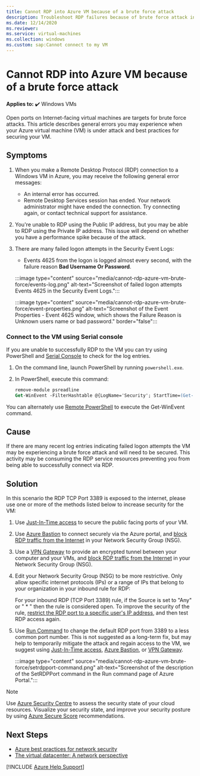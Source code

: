 ```yaml
---
title: Cannot RDP into Azure VM because of a brute force attack
description: Troubleshoot RDP failures because of brute force attack in Microsoft Azure.
ms.date: 12/14/2020
ms.reviewer: 
ms.service: virtual-machines
ms.collection: windows
ms.custom: sap:Cannot connect to my VM
---
```


# Cannot RDP into Azure VM because of a brute force attack

**Applies to:** :heavy_check_mark: Windows VMs

Open ports on Internet-facing virtual machines are targets for brute force attacks. This article describes general errors you may experience when your Azure virtual machine (VM) is under attack and best practices for securing your VM.

## Symptoms

1. When you make a Remote Desktop Protocol (RDP) connection to a Windows VM in Azure, you may receive the following general error messages:

    - An internal error has occurred.
    - Remote Desktop Services session has ended. Your network administrator might have ended the connection. Try connecting again, or contact technical support for assistance.

2. You're unable to RDP using the Public IP address, but you may be able to RDP using the Private IP address. This issue will depend on whether you have a performance spike because of the attack.

3. There are many failed logon attempts in the Security Event Logs:

   - Events 4625 from the logon is logged almost every second, with the failure reason **Bad Username Or Password**.

   :::image type="content" source="media/cannot-rdp-azure-vm-brute-force/events-log.png" alt-text="Screenshot of failed logon attempts Events 4625 in the Security Event Logs.":::

   :::image type="content" source="media/cannot-rdp-azure-vm-brute-force/event-properties.png" alt-text="Screenshot of the Event Properties - Event 4625 window, which shows the Failure Reason is Unknown users name or bad password." border="false":::

### Connect to the VM using Serial console

If you are unable to successfully RDP to the VM you can try using PowerShell and [Serial Console](/azure/virtual-machines/troubleshooting/serial-console-windows) to check for the log entries.

1. On the command line, launch PowerShell by running `powershell.exe`.

2. In PowerShell, execute this command:

   ```ps
   remove-module psreadline
   Get-WinEvent -FilterHashtable @{LogName='Security'; StartTime=(Get-Date).AddDays(-1); Id='4625'}
   ```

You can alternately use [Remote PowerShell](/azure/virtual-machines/troubleshooting/remote-tools-troubleshoot-azure-vm-issues#remote-powershell) to execute the Get-WinEvent command.

## Cause

If there are many recent log entries indicating failed logon attempts the VM may be experiencing a brute force attack and will need to be secured. This activity may be consuming the RDP service resources preventing you from being able to successfully connect via RDP.

## Solution

In this scenario the RDP TCP Port 3389 is exposed to the internet, please use one or more of the methods listed below to increase security for the VM:

1. Use [Just-In-Time access](/azure/security-center/just-in-time-explained) to secure the public facing ports of your VM.

2. Use [Azure Bastion](/azure/bastion/) to connect securely via the Azure portal, and [block RDP traffic from the Internet](/azure/virtual-network/network-security-groups-overview#security-rules) in your Network Security Group (NSG).

3. Use a [VPN Gateway](/azure/vpn-gateway/vpn-gateway-about-vpngateways) to provide an encrypted tunnel between your computer and your VMs, and [block RDP traffic from the Internet](/azure/virtual-network/network-security-groups-overview#security-rules) in your Network Security Group (NSG).

4. Edit your Network Security Group (NSG) to be more restrictive. Only allow specific internet protocols (IPs) or a range of IPs that belong to your organization in your inbound rule for RDP:

   For your inbound RDP (TCP Port 3389) rule, if the Source is set to "Any" or " * " then the rule is considered open. To improve the security of the rule, [restrict the RDP port to a specific user's IP address](/azure/virtual-network/network-security-groups-overview#security-rules), and then test RDP access again.

5. Use [Run Command](/azure/virtual-machines/windows/run-command) to change the default RDP port from 3389 to a less common port number. This is not suggested as a long-term fix, but may help to temporarily mitigate the attack and regain access to the VM, we suggest using [Just-In-Time access](/azure/security-center/just-in-time-explained), [Azure Bastion](/azure/bastion/), or [VPN Gateway](/azure/vpn-gateway/vpn-gateway-about-vpngateways).

   :::image type="content" source="media/cannot-rdp-azure-vm-brute-force/setrdpport-command.png" alt-text="Screenshot of the description of the SetRDPPort command in the Run command page of Azure Portal.":::

> [!NOTE]
> Use [Azure Security Centre](https://azure.microsoft.com/services/security-center/) to assess the security state of your cloud resources. Visualize your security state, and improve your security posture by using [Azure Secure Score](/azure/security-center/secure-score-security-controls) recommendations.

## Next Steps

- [Azure best practices for network security](/azure/security/fundamentals/network-best-practices)
- [The virtual datacenter: A network perspective](/azure/cloud-adoption-framework/reference/networking-vdc)

[!INCLUDE [Azure Help Support](../../../includes/azure-help-support.md)]
